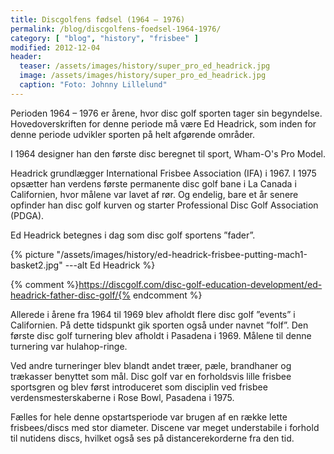 ```yaml
---
title: Discgolfens fødsel (1964 – 1976)
permalink: /blog/discgolfens-foedsel-1964-1976/
category: [ "blog", "history", "frisbee" ]
modified: 2012-12-04
header:
  teaser: /assets/images/history/super_pro_ed_headrick.jpg
  image: /assets/images/history/super_pro_ed_headrick.jpg
  caption: "Foto: Johnny Lillelund"
---
```


Perioden 1964 – 1976 er årene, hvor disc golf sporten tager sin begyndelse. Hovedoverskriften for denne periode må være Ed Headrick, som inden for denne periode udvikler sporten på helt afgørende områder.

I 1964 designer han den første disc beregnet til sport, Wham-O's Pro Model.

Headrick grundlægger International Frisbee Association (IFA) i 1967. I 1975 opsætter han verdens første permanente disc golf bane i La Canada i Californien, hvor målene var lavet af rør. Og endelig, bare et år senere opfinder han disc golf kurven og starter Professional Disc Golf Association (PDGA).

Ed Headrick betegnes i dag som disc golf sportens ”fader”.

{% picture "/assets/images/history/ed-headrick-frisbee-putting-mach1-basket2.jpg" ---alt Ed Headrick %}

{% comment %}https://discgolf.com/disc-golf-education-development/ed-headrick-father-disc-golf/{% endcomment %}

Allerede i årene fra 1964 til 1969 blev afholdt flere disc golf ”events” i Californien. På dette tidspunkt gik sporten også under navnet ”folf”. Den første disc golf turnering blev afholdt i Pasadena i 1969. Målene til denne turnering var hulahop-ringe.

Ved andre turneringer blev blandt andet træer, pæle, brandhaner og trækasser benyttet som mål. Disc golf var en forholdsvis lille frisbee sportsgren og blev først introduceret som disciplin ved frisbee verdensmesterskaberne i Rose Bowl, Pasadena i 1975.

Fælles for hele denne opstartsperiode var brugen af en række lette frisbees/discs med stor diameter. Discene var meget understabile i forhold til nutidens discs, hvilket også ses på distancerekorderne fra den tid.